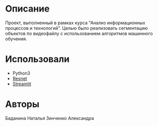 # Описание

Проект, выполненный в рамках курса "Анализ информационных процессов и технологий". Целью было реализовать сегментацию объектов по видеофайлу с использованием алгоритмов машинного обучения.

# Использовали

* Python3
* [Resnet](https://pytorch.org/hub/pytorch_vision_resnet/)
* [Streamlit](https://streamlit.io/)

# Авторы

Баданина Наталья
Зинченко Александра

